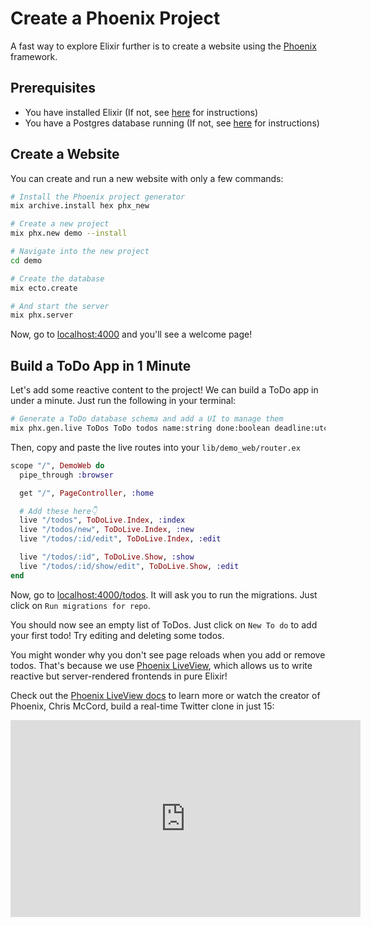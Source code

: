 # Create a Phoenix Project

A fast way to explore Elixir further is to create a website using the [Phoenix](https://www.phoenixframework.org/) framework.

## Prerequisites

* You have installed Elixir (If not, see [here](https://elixir-lang.org/install.html) for instructions)
* You have a Postgres database running (If not, see [here](https://blitzjs.com/docs/postgres) for instructions)

## Create a Website

You can create and run a new website with only a few commands:

```bash
# Install the Phoenix project generator
mix archive.install hex phx_new

# Create a new project
mix phx.new demo --install

# Navigate into the new project
cd demo

# Create the database
mix ecto.create

# And start the server
mix phx.server
```

Now, go to [localhost:4000](http://localhost:4000) and you'll see a welcome page!

## Build a ToDo App in 1 Minute

Let's add some reactive content to the project! We can build a ToDo app in under a minute. Just run the following in your terminal:

```bash
# Generate a ToDo database schema and add a UI to manage them
mix phx.gen.live ToDos ToDo todos name:string done:boolean deadline:utc_datetime
```

Then, copy and paste the live routes into your `lib/demo_web/router.ex`
```elixir
scope "/", DemoWeb do
  pipe_through :browser

  get "/", PageController, :home

  # Add these here👇
  live "/todos", ToDoLive.Index, :index
  live "/todos/new", ToDoLive.Index, :new
  live "/todos/:id/edit", ToDoLive.Index, :edit

  live "/todos/:id", ToDoLive.Show, :show
  live "/todos/:id/show/edit", ToDoLive.Show, :edit
end
```

Now, go to [localhost:4000/todos](http://localhost:4000/todos). It will ask you to run the migrations. Just click on `Run migrations for repo`.

You should now see an empty list of ToDos. Just click on `New To do` to add your first todo! Try editing and deleting some todos.

You might wonder why you don't see page reloads when you add or remove todos. That's because we use [Phoenix LiveView](https://hexdocs.pm/phoenix_live_view), which allows us to write reactive but server-rendered frontends in pure Elixir!

Check out the [Phoenix LiveView docs](https://hexdocs.pm/phoenix_live_view/welcome.html) to learn more or watch the creator of Phoenix, Chris McCord, build a real-time Twitter clone in just 15:

<iframe width="560" height="315" src="https://www.youtube.com/embed/MZvmYaFkNJI?si=5TzKSbh-Ii-FWOfr" title="YouTube video player" frameborder="0" allow="accelerometer; autoplay; clipboard-write; encrypted-media; gyroscope; picture-in-picture; web-share" referrerpolicy="strict-origin-when-cross-origin" allowfullscreen></iframe>
